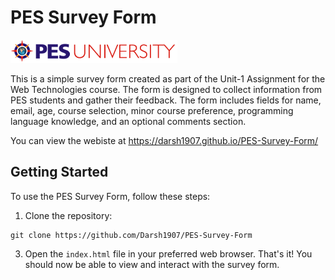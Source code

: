 # PES Survey Form

![PES Survey Form](pesu_logo.png)

This is a simple survey form created as part of the Unit-1 Assignment for the Web Technologies course. The form is designed to collect information from PES students and gather their feedback. The form includes fields for name, email, age, course selection, minor course preference, programming language knowledge, and an optional comments section.

You can view the webiste at https://darsh1907.github.io/PES-Survey-Form/

## Getting Started

To use the PES Survey Form, follow these steps:
1. Clone the repository:
```
git clone https://github.com/Darsh1907/PES-Survey-Form
```
3. Open the `index.html` file in your preferred web browser.
That's it! You should now be able to view and interact with the survey form.
